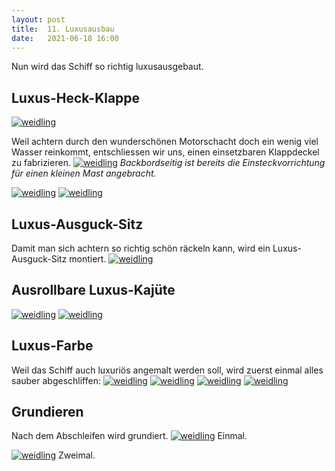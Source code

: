 ```yaml
---
layout: post
title:  11. Luxusausbau
date:   2021-06-18 16:00
---
```


Nun wird das Schiff so richtig luxusausgebaut.

## Luxus-Heck-Klappe
[![weidling](/mutterschiff/img/pruefung19.jpg)](/mutterschiff/img/pruefung19.jpg)

Weil achtern durch den wunderschönen Motorschacht doch ein wenig viel Wasser reinkommt, entschliessen wir uns, einen einsetzbaren Klappdeckel zu fabrizieren.
[![weidling](/mutterschiff/img/heckklappe0.jpg)](/mutterschiff/img/heckklappe0.jpg)
*Backbordseitig ist bereits die Einsteckvorrichtung für einen kleinen Mast angebracht.*

[![weidling](/mutterschiff/img/heckklappe1.jpg)](/mutterschiff/img/heckklappe1.jpg)
[![weidling](/mutterschiff/img/heckklappe2.jpg)](/mutterschiff/img/heckklappe2.jpg)

## Luxus-Ausguck-Sitz
Damit man sich achtern so richtig schön räckeln kann, wird ein Luxus-Ausguck-Sitz montiert.
[![weidling](/mutterschiff/img/luxus-sitz.jpg)](/mutterschiff/img/luxus-sitz.jpg)

## Ausrollbare Luxus-Kajüte
[![weidling](/mutterschiff/img/luxus-kajuete0.jpg)](/mutterschiff/img/luxus-kajuete0.jpg)
[![weidling](/mutterschiff/img/luxus-kajuete1.jpg)](/mutterschiff/img/luxus-kajuete1.jpg)

## Luxus-Farbe
Weil das Schiff auch luxuriös angemalt werden soll, wird zuerst einmal alles sauber abgeschliffen:
[![weidling](/mutterschiff/img/schleifen0.jpg)](/mutterschiff/img/schleifen0.jpg)
[![weidling](/mutterschiff/img/schleifen1.jpg)](/mutterschiff/img/schleifen1.jpg)
[![weidling](/mutterschiff/img/schleifen2.jpg)](/mutterschiff/img/schleifen2.jpg)
[![weidling](/mutterschiff/img/schleifen3.jpg)](/mutterschiff/img/schleifen3.jpg)

## Grundieren
Nach dem Abschleifen wird grundiert.
[![weidling](/mutterschiff/img/grundieren0.jpg)](/mutterschiff/img/grundieren0.jpg)
Einmal.

[![weidling](/mutterschiff/img/grundieren1.jpg)](/mutterschiff/img/grundieren1.jpg)
Zweimal.

